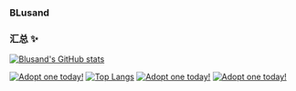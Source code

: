 ### BLusand

### 汇总 ✨
[![Blusand's GitHub stats](https://github-readme-stats.vercel.app/api?username=Blusand&show_icons=true&bg_color=0,7FFFAA,E1FFFF,FFFFF0&theme=graywhite&locale=cn)](https://github.com/anuraghazra/github-readme-stats)

<a href="https://dragcave.net/view/uMaX2"><img src="https://dragcave.net/image/uMaX2.gif" style="border-width:0" alt="Adopt one today!"/></a>
[![Top Langs](https://github-readme-stats.vercel.app/api/top-langs/?username=Blusand&layout=compact&bg_color=0,73FA79,73FDFF,D783FF&theme=graywhite&locale=cn)](https://github.com/anuraghazra/github-readme-stats)
<a href="https://dragcave.net/view/zN1GP"><img src="https://dragcave.net/image/zN1GP.gif" style="border-width:0" alt="Adopt one today!"/></a>
<a href="https://dragcave.net/view/qzkHi"><img src="https://dragcave.net/image/qzkHi.gif" style="border-width:0" alt="Adopt one today!"/></a>

<!--
**Blusand/Blusand** is a ✨ _special_ ✨ repository because its `README.md` (this file) appears on your GitHub profile.

Here are some ideas to get you started:

- 🔭 I’m currently working on ...
- 🌱 I’m currently learning ...
- 👯 I’m looking to collaborate on ...
- 🤔 I’m looking for help with ...
- 💬 Ask me about ...
- 📫 How to reach me: ...
- 😄 Pronouns: ...
- ⚡ Fun fact: ...
-->
